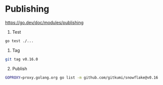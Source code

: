 # Publishing 

https://go.dev/doc/modules/publishing

1. Test 

```bash
go test ./...
```

1. Tag

```bash
git tag v0.16.0
```

2. Publish

```bash
GOPROXY=proxy.golang.org go list -m github.com/gitkumi/snowflake@v0.16.0
```
